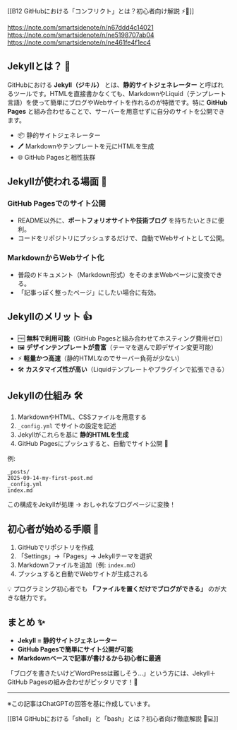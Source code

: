 [[B12 GitHubにおける「コンフリクト」とは？初心者向け解説 ⚡️📝]]

https://note.com/smartsidenote/n/n67ddd4c14021
https://note.com/smartsidenote/n/ne5198707ab04
https://note.com/smartsidenote/n/ne461fe4f1ec4


## Jekyllとは？ 📝
GitHubにおける **Jekyll（ジキル）** とは、**静的サイトジェネレーター** と呼ばれるツールです。HTMLを直接書かなくても、MarkdownやLiquid（テンプレート言語）を使って簡単にブログやWebサイトを作れるのが特徴です。特に **GitHub Pages** と組み合わせることで、サーバーを用意せずに自分のサイトを公開できます。

- 📦 静的サイトジェネレーター  
- 🖊️ Markdownやテンプレートを元にHTMLを生成  
- 🌐 GitHub Pagesと相性抜群  

## Jekyllが使われる場面 🌟
### GitHub Pagesでのサイト公開
- README以外に、**ポートフォリオサイトや技術ブログ** を持ちたいときに便利。
- コードをリポジトリにプッシュするだけで、自動でWebサイトとして公開。

### MarkdownからWebサイト化
- 普段のドキュメント（Markdown形式）をそのままWebページに変換できる。
- 「記事っぽく整ったページ」にしたい場合に有効。

## Jekyllのメリット 👍
- 🆓 **無料で利用可能**（GitHub Pagesと組み合わせてホスティング費用ゼロ）
- 🖼️ **デザインテンプレートが豊富**（テーマを選んで即デザイン変更可能）
- ⚡ **軽量かつ高速**（静的HTMLなのでサーバー負荷が少ない）
- 🛠️ **カスタマイズ性が高い**（Liquidテンプレートやプラグインで拡張できる）

## Jekyllの仕組み 🛠️
1. MarkdownやHTML、CSSファイルを用意する  
2. `_config.yml` でサイトの設定を記述  
3. Jekyllがこれらを基に **静的HTMLを生成**  
4. GitHub Pagesにプッシュすると、自動でサイト公開 🎉

例:  
```
_posts/
2025-09-14-my-first-post.md
_config.yml
index.md
```

この構成をJekyllが処理 → おしゃれなブログページに変換！

## 初心者が始める手順 🚀
1. GitHubでリポジトリを作成  
2. 「Settings」→「Pages」→ Jekyllテーマを選択  
3. Markdownファイルを追加（例: `index.md`）  
4. プッシュすると自動でWebサイトが生成される  

💡 プログラミング初心者でも **「ファイルを置くだけでブログができる」** のが大きな魅力です。

## まとめ ✨
- **Jekyll = 静的サイトジェネレーター**  
- **GitHub Pagesで簡単にサイト公開が可能**  
- **Markdownベースで記事が書けるから初心者に最適**  

「ブログを書きたいけどWordPressは難しそう…」という方には、Jekyll＋GitHub Pagesの組み合わせがピッタリです！🌈

---

※この記事はChatGPTの回答を基に作成しています。

[[B14 GitHubにおける「shell」と「bash」とは？初心者向け徹底解説 🐚💻]]

